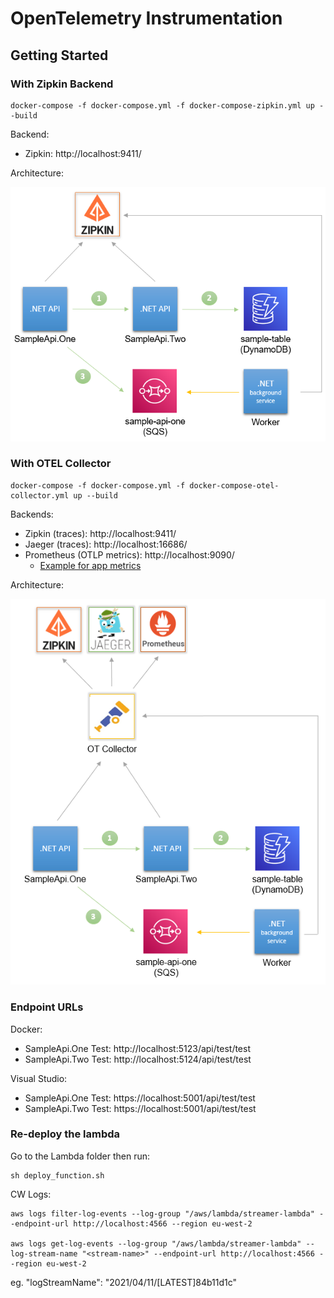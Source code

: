 # OpenTelemetry Instrumentation

## Getting Started

### With Zipkin Backend

```
docker-compose -f docker-compose.yml -f docker-compose-zipkin.yml up --build
```

Backend:
* Zipkin: http://localhost:9411/

Architecture:

![](images/Zipkin-Backend.PNG)

### With OTEL Collector

```
docker-compose -f docker-compose.yml -f docker-compose-otel-collector.yml up --build
```

Backends:
* Zipkin (traces): http://localhost:9411/
* Jaeger (traces): http://localhost:16686/
* Prometheus (OTLP metrics): http://localhost:9090/
    - [Example for app metrics](https://github.com/open-telemetry/opentelemetry-dotnet/blob/reyang/metrics/examples/Console/TestPrometheusExporter.cs)

Architecture:

![](images/OT-Collector.PNG)

### Endpoint URLs

Docker:
- SampleApi.One Test: http://localhost:5123/api/test/test
- SampleApi.Two Test: http://localhost:5124/api/test/test

Visual Studio:
- SampleApi.One Test: https://localhost:5001/api/test/test
- SampleApi.Two Test: https://localhost:5001/api/test/test

### Re-deploy the lambda

Go to the Lambda folder then run:
```
sh deploy_function.sh
```

CW Logs:
```
aws logs filter-log-events --log-group "/aws/lambda/streamer-lambda" --endpoint-url http://localhost:4566 --region eu-west-2

aws logs get-log-events --log-group "/aws/lambda/streamer-lambda" --log-stream-name "<stream-name>" --endpoint-url http://localhost:4566 --region eu-west-2
```

eg. "logStreamName": "2021/04/11/[LATEST]84b11d1c"